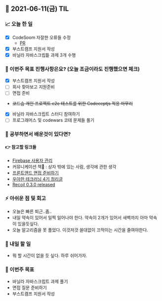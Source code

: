 ## 📆 2021-06-11(금) TIL

### 📈 오늘 한 일
- [x] CodeSoom 자잘한 오류들 수정
  - [PR](https://github.com/CodeSoom/ConStu/pull/202)
- [x] 부스트캠프 지원서 작성
- [x] 바닐라 자바스크립틑 과제 3개 수행

### 🦄 이번주 목표 진행사항은요? (오늘 조금이라도 진행했으면 체크)
- [x] 부스트캠프 지원서 작성
- [ ] 회사 찾아보고 지원준비
- [ ] 면접 준비
- ~~코드숨 개인 프로젝트 e2e 테스트를 위한 Codeceptjs 적용 마무리~~
- [x] 바닐라 자바스크립트 스터디 참여하기
- [ ] 프로그래머스 및 codewars 코테 문제들 풀기

### 🤔 공부하면서 배운것이 있다면?

#### 👉 참고할 링크들
- [Firebase 사용자 관리](https://firebase.google.com/docs/auth/web/manage-users?hl=ko)
- 커뮤니케이션 책 : 상자 밖에 있는 사람, 생각에 관한 생각
- [프론트앤드 면접 준비하기](https://velog.io/@rlacksdud3/%ED%94%84%EB%A1%A0%ED%8A%B8-%EC%97%94%EB%93%9C-%EB%A9%B4%EC%A0%91-%EC%A4%80%EB%B9%84%ED%95%98%EA%B8%B0)
- [우아한 테크러닝 4기 정리글](https://velog.io/@danna-lee/%EC%9A%B0%EC%95%84%ED%95%9C%ED%85%8C%ED%81%AC%EB%9F%AC%EB%8B%9D-4%EA%B8%B0-%EB%82%98%EB%A7%8C%EC%9D%98-%EB%85%B8%EC%85%98-%EB%A7%8C%EB%93%A4%EA%B8%B0feat.%EC%8B%9C%EB%8B%88%EC%96%B4%EB%B4%87-2%EC%B0%A8%EC%8B%9C)
- [Recoil 0.3.0 released](https://recoiljs.org/blog/2021/05/14/0.3.0-released)

### ⚡ 아쉬운 점 및 회고
- 오늘은 빠른 퇴근..좀..
- 내일 약속이 있어서 일찍 일어나야 한다. 약속이 2개가 있어서 새벽까지 아마 약속이 있을듯싶다.
- 오늘 알고리즘을 못 풀었다. 이것저것 쓸대없이 끄적이는 시간을 줄여야한다.

### 🚀 내일 할 일
- 뭐 할 시간이 없을 듯 싶다. 하루 쉬어가자.

### 🎯 이번주 목표
- 바닐라 자바스크립트 과제 풀기
- 면접 질문 준비하기
- 부스트캠프 지원서 작성